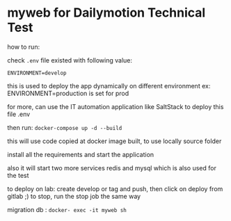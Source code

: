 # myweb for Dailymotion Technical Test

how to run:

check ``.env`` file existed with following value:

```
ENVIRONMENT=develop
```

this is used to deploy the app dynamically on different environment
ex: ENVIRONMENT=production is set for prod

for more, can use the IT automation application like SaltStack to deploy this file .env
 
then run: ``docker-compose up -d --build ``

this will use code copied at docker image built, to use locally source folder

install all the requirements and start the application

also it will start two more services redis and mysql which is also used for the test

to deploy on lab: create develop or tag and push, then click on deploy from gitlab ;)
to stop, run the stop job the same way

migration db : ``docker- exec -it myweb sh``


